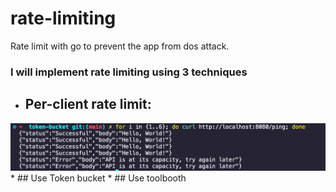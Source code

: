 # rate-limiting
Rate limit with go to prevent the app from dos attack.

### I will implement rate limiting using 3 techniques 
* ## Per-client rate limit:
<img src="token-bucket.png"/>
* ## Use Token bucket
* ## Use toolbooth
